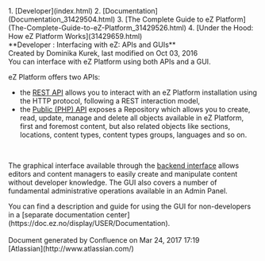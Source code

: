 <div id="page">
<div id="main" class="aui-page-panel">
<div id="main-header">
<div id="breadcrumb-section">
1.  [Developer](index.html)
2.  [Documentation](Documentation_31429504.html)
3.  [The Complete Guide to eZ
    Platform](The-Complete-Guide-to-eZ-Platform_31429526.html)
4.  [Under the Hood: How eZ Platform Works](31429659.html)

</div>
**Developer : Interfacing with eZ: APIs and GUIs**

</div>
<div id="content" class="view">
<div class="page-metadata">
Created by Dominika Kurek, last modified on Oct 03, 2016

</div>
<div id="main-content" class="wiki-content group">
<div class="contentLayout2">
<div class="columnLayout two-right-sidebar"
data-layout="two-right-sidebar">
<div class="cell normal" data-type="normal">
<div class="innerCell">
You can interface with eZ Platform using both APIs and a GUI.

eZ Platform offers two APIs:

-   the [REST API](REST-API-Guide_31430286.html) allows you to interact
    with an eZ Platform installation using the HTTP protocol, following
    a REST interaction model,
-   the [Public (PHP) API](Public-API-Guide_31430303.html) exposes
    a Repository which allows you to create, read, update, manage and
    delete all objects available in eZ Platform, first and foremost
    content, but also related objects like sections, locations, content
    types, content types groups, languages and so on.

 

The graphical interface available through the [backend
interface](Extending-eZ-Platform_31429689.html) allows editors and
content managers to easily create and manipulate content without
developer knowledge. The GUI also covers a number of fundamental
administrative operations available in an Admin Panel.

<div
class="confluence-information-macro confluence-information-macro-tip">
<div class="confluence-information-macro-body">
You can find a description and guide for using the GUI for
non-developers in a [separate documentation
center](https://doc.ez.no/display/USER/Documentation).

</div>
</div>
</div>
</div>
<div class="cell aside" data-type="aside">
<div class="innerCell">
 

</div>
</div>
</div>
</div>
</div>
</div>
</div>
<div id="footer" role="contentinfo">
<div class="section footer-body">
Document generated by Confluence on Mar 24, 2017 17:19

<div id="footer-logo">
[Atlassian](http://www.atlassian.com/)

</div>
</div>
</div>
</div>

